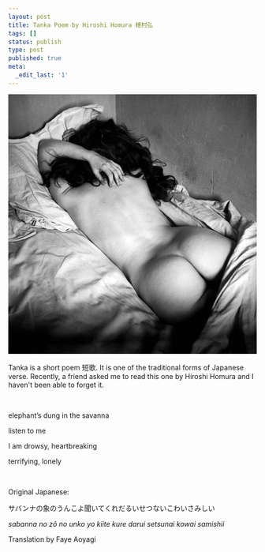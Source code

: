 ```yaml
---
layout: post
title: Tanka Poem by Hiroshi Homura 穂村弘
tags: []
status: publish
type: post
published: true
meta:
  _edit_last: '1'
---
```

![](/media/by_edouard_boubat.jpg)

Tanka is a short poem 短歌. It is one of the traditional forms of Japanese verse. Recently, a friend asked me to read this one by Hiroshi Homura and I haven't been able to forget it.

&nbsp;

elephant’s dung in the savanna

listen to me

I am drowsy, heartbreaking

terrifying, lonely

&nbsp;

Original Japanese:

サバンナの象のうんこよ聞いてくれだるいせつないこわいさみしい

<em>sabanna no zô no unko yo kiite kure darui setsunai kowai samishii</em>

Translation by Faye Aoyagi

&nbsp;

&nbsp;
